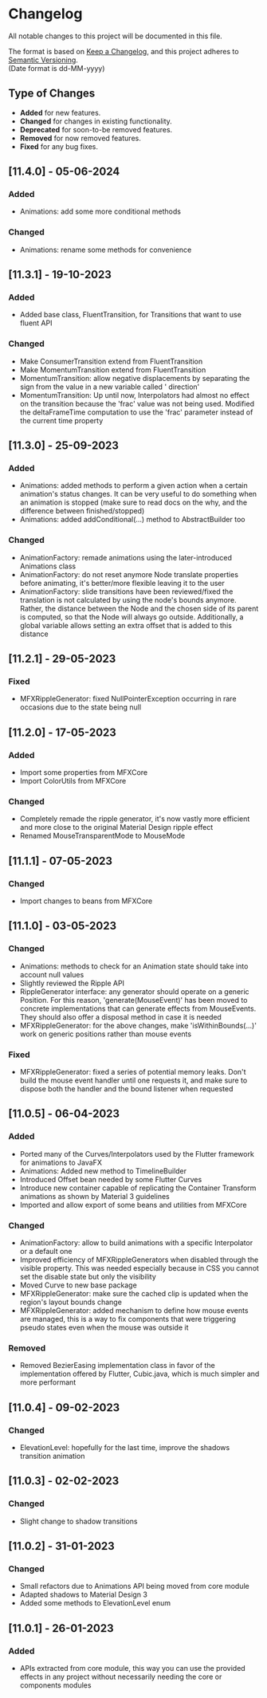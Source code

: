 # Changelog

All notable changes to this project will be documented in this file.

The format is based on [Keep a Changelog](https://keepachangelog.com/en/1.0.0/), and this project adheres
to [Semantic Versioning](https://semver.org/spec/v2.0.0.html).  
(Date format is dd-MM-yyyy)

## Type of Changes

- **Added** for new features.
- **Changed** for changes in existing functionality.
- **Deprecated** for soon-to-be removed features.
- **Removed** for now removed features.
- **Fixed** for any bug fixes.

[//]: ##[Unreleased]

## [11.4.0] - 05-06-2024

### Added

- Animations: add some more conditional methods

### Changed

- Animations: rename some methods for convenience

## [11.3.1] - 19-10-2023

### Added

- Added base class, FluentTransition, for Transitions that want to use fluent API

### Changed

- Make ConsumerTransition extend from FluentTransition
- Make MomentumTransition extend from FluentTransition
- MomentumTransition: allow negative displacements by separating the sign from the value in a new variable called '
  direction'
- MomentumTransition: Up until now, Interpolators had almost no effect on the transition because the 'frac' value was
  not being used. Modified the deltaFrameTime computation to use the 'frac' parameter instead of the current time
  property

## [11.3.0] - 25-09-2023

### Added

- Animations: added methods to perform a given action when a certain animation's status changes. It can be very useful
  to do something when an animation is stopped (make sure to read docs on the why, and the difference between
  finished/stopped)
- Animations: added addConditional(...) method to AbstractBuilder too

### Changed

- AnimationFactory: remade animations using the later-introduced Animations class
- AnimationFactory: do not reset anymore Node translate properties before animating, it's better/more flexible leaving
  it to the user
- AnimationFactory: slide transitions have been reviewed/fixed the translation is not calculated by using the node's
  bounds anymore. Rather, the distance between the Node and the chosen side of its parent is computed, so that the Node
  will always go outside. Additionally, a global variable allows setting an extra offset that is added to this distance

## [11.2.1] - 29-05-2023

### Fixed

- MFXRippleGenerator: fixed NullPointerException occurring in rare occasions due to the state being null

## [11.2.0] - 17-05-2023

### Added

- Import some properties from MFXCore
- Import ColorUtils from MFXCore

### Changed

- Completely remade the ripple generator, it's now vastly more efficient and more close to the original Material Design
  ripple effect
- Renamed MouseTransparentMode to MouseMode

## [11.1.1] - 07-05-2023

### Changed

- Import changes to beans from MFXCore

## [11.1.0] - 03-05-2023

### Changed

- Animations: methods to check for an Animation state should take into account null values
- Slightly reviewed the Ripple API
- RippleGenerator interface: any generator should operate on a generic Position. For this reason, 'generate(MouseEvent)'
  has been moved to concrete implementations that can generate effects from MouseEvents. They should also offer a
  disposal method in case it is needed
- MFXRippleGenerator: for the above changes, make 'isWithinBounds(...)' work on generic positions rather than mouse
  events

### Fixed

- MFXRippleGenerator: fixed a series of potential memory leaks. Don't build the mouse event handler until one requests
  it, and make sure to dispose both the handler and the bound listener when requested

## [11.0.5] - 06-04-2023

### Added

- Ported many of the Curves/Interpolators used by the Flutter framework for animations to JavaFX
- Animations: Added new method to TimelineBuilder
- Introduced Offset bean needed by some Flutter Curves
- Introduce new container capable of replicating the Container Transform animations as shown by Material 3 guidelines
- Imported and allow export of some beans and utilities from MFXCore

### Changed

- AnimationFactory: allow to build animations with a specific Interpolator or a default one
- Improved efficiency of MFXRippleGenerators when disabled through the visible property. This was needed especially
  because in CSS you cannot set the disable state but only the visibility
- Moved Curve to new base package
- MFXRippleGenerator: make sure the cached clip is updated when the region's layout bounds change
- MFXRippleGenerator: added mechanism to define how mouse events are managed, this is a way to fix components that
  were triggering pseudo states even when the mouse was outside it

### Removed

- Removed BezierEasing implementation class in favor of the implementation offered by Flutter, Cubic.java, which is much
  simpler and more performant

## [11.0.4] - 09-02-2023

### Changed

- ElevationLevel: hopefully for the last time, improve the shadows transition animation

## [11.0.3] - 02-02-2023

### Changed

- Slight change to shadow transitions

## [11.0.2] - 31-01-2023

### Changed

- Small refactors due to Animations API being moved from core module
- Adapted shadows to Material Design 3
- Added some methods to ElevationLevel enum

## [11.0.1] - 26-01-2023

### Added

- APIs extracted from core module, this way you can use the provided effects in any project without necessarily needing
  the core or components modules